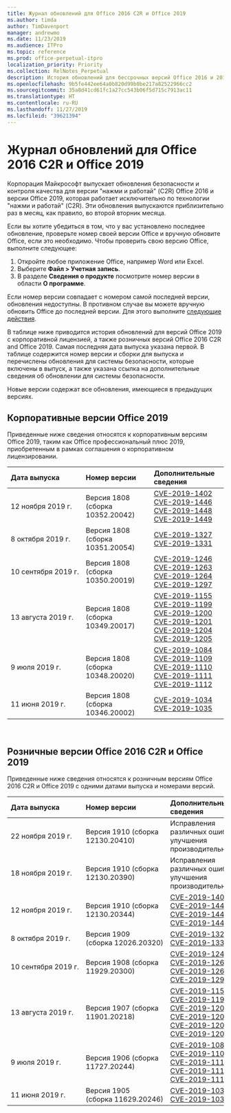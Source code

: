 ```yaml
---
title: Журнал обновлений для Office 2016 C2R и Office 2019
ms.author: timda
author: TimDavenport
manager: andrewmo
ms.date: 11/23/2019
ms.audience: ITPro
ms.topic: reference
ms.prod: office-perpetual-itpro
localization_priority: Priority
ms.collection: RelNotes_Perpetual
description: История обновлений для бессрочных версий Office 2016 и 2019 с технологией "нажми и работай" (C2R) для ИТ-специалистов
ms.openlocfilehash: 9b5fe442ee64a0b820d99b0be217a82522966cc2
ms.sourcegitcommit: 35a8d41cd61fc1a27cc543b06f5d715c7913ac11
ms.translationtype: HT
ms.contentlocale: ru-RU
ms.lasthandoff: 11/27/2019
ms.locfileid: "39621394"
---
```

# <a name="update-history-for-office-2016-c2r-and-office-2019"></a>Журнал обновлений для Office 2016 C2R и Office 2019

Корпорация Майкрософт выпускает обновления безопасности и контроля качества для версии "нажми и работай" (C2R) Office 2016 и версии Office 2019, которая работает исключительно по технологии "нажми и работай" (C2R). Эти обновления выпускаются приблизительно раз в месяц, как правило, во второй вторник месяца.

Если вы хотите убедиться в том, что у вас установлено последнее обновление, проверьте номер своей версии Office и вручную обновите Office, если это необходимо. Чтобы проверить свою версию Office, выполните следующее:

  1.    Откройте любое приложение Office, например Word или Excel.
  2.    Выберите **Файл > Учетная запись**.
  3.    В разделе **Сведения о продукте** посмотрите номер версии в области **О программе**.

Если номер версии совпадает с номером самой последней версии, обновления недоступны. В противном случае вы можете вручную обновить Office до последней версии. Для этого выполните [следующие действия](https://support.office.com/article/2ab296f3-7f03-43a2-8e50-46de917611c5).


В таблице ниже приводится история обновлений для версий Office 2019 с корпоративной лицензией, а также розничных версий Office 2016 C2R and Office 2019. Самая последняя дата выпуска указана первой. В таблице содержится номер версии и сборки для выпуска и перечислены обновления для системы безопасности, которые включены в выпуск, а также указана ссылка на дополнительные сведения об обновлении для системы безопасности.

Новые версии содержат все обновления, имеющиеся в предыдущих версиях.

## <a name="volume-licensed-versions-of-office-2019"></a>Корпоративные версии Office 2019
Приведенные ниже сведения относятся к корпоративным версиям Office 2019, таким как Office профессиональный плюс 2019, приобретенным в рамках соглашения о корпоративном лицензировании.

|**Дата выпуска**|**Номер версии**|**Дополнительные сведения**|
|:-----|:-----|:-----|
|12 ноября 2019 г.   |Версия 1808 (сборка 10352.20042)  |[CVE-2019-1402](https://portal.msrc.microsoft.com/ru-RU/security-guidance/advisory/CVE-2019-1402) <br/> [CVE-2019-1446](https://portal.msrc.microsoft.com/ru-RU/security-guidance/advisory/CVE-2019-1446) <br/> [CVE-2019-1448](https://portal.msrc.microsoft.com/ru-RU/security-guidance/advisory/CVE-2019-1448) <br/> [CVE-2019-1449](https://portal.msrc.microsoft.com/ru-RU/security-guidance/advisory/CVE-2019-1449) <br/>  |
|8 октября 2019 г.   |Версия 1808 (сборка 10351.20054)  |[CVE-2019-1327](https://portal.msrc.microsoft.com/ru-RU/security-guidance/advisory/CVE-2019-1327) <br/> [CVE-2019-1331](https://portal.msrc.microsoft.com/ru-RU/security-guidance/advisory/CVE-2019-1331) <br/> |
|10 сентября 2019 г.   |Версия 1808 (сборка 10350.20019)  |[CVE-2019-1246](https://portal.msrc.microsoft.com/ru-RU/security-guidance/advisory/CVE-2019-1246) <br/> [CVE-2019-1263](https://portal.msrc.microsoft.com/ru-RU/security-guidance/advisory/CVE-2019-1263) <br/> [CVE-2019-1264](https://portal.msrc.microsoft.com/ru-RU/security-guidance/advisory/CVE-2019-1264) <br/> [CVE-2019-1297](https://portal.msrc.microsoft.com/ru-RU/security-guidance/advisory/CVE-2019-1297) <br/>  |
|13 августа 2019 г.   |Версия 1808 (сборка 10349.20017)  |[CVE-2019-1155](https://portal.msrc.microsoft.com/ru-RU/security-guidance/advisory/CVE-2019-1155) <br/> [CVE-2019-1199](https://portal.msrc.microsoft.com/ru-RU/security-guidance/advisory/CVE-2019-1199) <br/> [CVE-2019-1200](https://portal.msrc.microsoft.com/ru-RU/security-guidance/advisory/CVE-2019-1200) <br/> [CVE-2019-1201](https://portal.msrc.microsoft.com/ru-RU/security-guidance/advisory/CVE-2019-1201) <br/> [CVE-2019-1204](https://portal.msrc.microsoft.com/ru-RU/security-guidance/advisory/CVE-2019-1204) <br/> [CVE-2019-1205](https://portal.msrc.microsoft.com/ru-RU/security-guidance/advisory/CVE-2019-1205) <br/>  |
|9 июля 2019 г.   |Версия 1808 (сборка 10348.20020)  |[CVE-2019-1084](https://portal.msrc.microsoft.com/ru-RU/security-guidance/advisory/CVE-2019-1084) <br/> [CVE-2019-1109](https://portal.msrc.microsoft.com/ru-RU/security-guidance/advisory/CVE-2019-1109) <br/> [CVE-2019-1110](https://portal.msrc.microsoft.com/ru-RU/security-guidance/advisory/CVE-2019-1110) <br/> [CVE-2019-1111](https://portal.msrc.microsoft.com/ru-RU/security-guidance/advisory/CVE-2019-1111) <br/> [CVE-2019-1112](https://portal.msrc.microsoft.com/ru-RU/security-guidance/advisory/CVE-2019-1112) <br/>|
|11 июня 2019 г.   |Версия 1808 (сборка 10346.20002)  |[CVE-2019-1034](https://portal.msrc.microsoft.com/ru-RU/security-guidance/advisory/CVE-2019-1034) <br/> [CVE-2019-1035](https://portal.msrc.microsoft.com/ru-RU/security-guidance/advisory/CVE-2019-1035) <br/> |





<br/>

## <a name="retail-versions-of-office-2016-c2r-and-office-2019"></a>Розничные версии Office 2016 C2R и Office 2019
Приведенные ниже сведения относятся к розничным версиям Office 2016 C2R и Office 2019 c одними датами выпуска и номерами версий.

|**Дата выпуска**|**Номер версии**|**Дополнительные сведения**|
|:-----|:-----|:-----|
|22 ноября 2019 г.   |Версия 1910 (сборка 12130.20410)  |Исправления различных ошибок и улучшения производительности.<br/>  |
|18 ноября 2019 г.   |Версия 1910 (сборка 12130.20390)  |Исправления различных ошибок и улучшения производительности.<br/>  |
|12 ноября 2019 г.   |Версия 1910 (сборка 12130.20344)  |[CVE-2019-1402](https://portal.msrc.microsoft.com/ru-RU/security-guidance/advisory/CVE-2019-1402) <br/> [CVE-2019-1446](https://portal.msrc.microsoft.com/ru-RU/security-guidance/advisory/CVE-2019-1446) <br/> [CVE-2019-1448](https://portal.msrc.microsoft.com/ru-RU/security-guidance/advisory/CVE-2019-1448) <br/> [CVE-2019-1449](https://portal.msrc.microsoft.com/ru-RU/security-guidance/advisory/CVE-2019-1449) <br/>  |
|8 октября 2019 г.   |Версия 1909 (сборка 12026.20320)  |[CVE-2019-1327](https://portal.msrc.microsoft.com/ru-RU/security-guidance/advisory/CVE-2019-1327) <br/> [CVE-2019-1331](https://portal.msrc.microsoft.com/ru-RU/security-guidance/advisory/CVE-2019-1331) <br/> |
|10 сентября 2019 г.   |Версия 1908 (сборка 11929.20300)  |[CVE-2019-1246](https://portal.msrc.microsoft.com/ru-RU/security-guidance/advisory/CVE-2019-1246) <br/> [CVE-2019-1263](https://portal.msrc.microsoft.com/ru-RU/security-guidance/advisory/CVE-2019-1263) <br/> [CVE-2019-1264](https://portal.msrc.microsoft.com/ru-RU/security-guidance/advisory/CVE-2019-1264) <br/> [CVE-2019-1297](https://portal.msrc.microsoft.com/ru-RU/security-guidance/advisory/CVE-2019-1297) <br/>  |
|13 августа 2019 г.   |Версия 1907 (сборка 11901.20218)  |[CVE-2019-1155](https://portal.msrc.microsoft.com/ru-RU/security-guidance/advisory/CVE-2019-1155) <br/> [CVE-2019-1199](https://portal.msrc.microsoft.com/ru-RU/security-guidance/advisory/CVE-2019-1199) <br/> [CVE-2019-1200](https://portal.msrc.microsoft.com/ru-RU/security-guidance/advisory/CVE-2019-1200) <br/> [CVE-2019-1201](https://portal.msrc.microsoft.com/ru-RU/security-guidance/advisory/CVE-2019-1201) <br/> [CVE-2019-1204](https://portal.msrc.microsoft.com/ru-RU/security-guidance/advisory/CVE-2019-1204) <br/> [CVE-2019-1205](https://portal.msrc.microsoft.com/ru-RU/security-guidance/advisory/CVE-2019-1205) <br/>  |
|9 июля 2019 г.   |Версия 1906 (сборка 11727.20244)  |[CVE-2019-1084](https://portal.msrc.microsoft.com/ru-RU/security-guidance/advisory/CVE-2019-1084) <br/> [CVE-2019-1109](https://portal.msrc.microsoft.com/ru-RU/security-guidance/advisory/CVE-2019-1109) <br/> [CVE-2019-1110](https://portal.msrc.microsoft.com/ru-RU/security-guidance/advisory/CVE-2019-1110) <br/> [CVE-2019-1111](https://portal.msrc.microsoft.com/ru-RU/security-guidance/advisory/CVE-2019-1111) <br/> [CVE-2019-1112](https://portal.msrc.microsoft.com/ru-RU/security-guidance/advisory/CVE-2019-1112) <br/>|
|11 июня 2019 г.   |Версия 1905 (сборка 11629.20246)  |[CVE-2019-1034](https://portal.msrc.microsoft.com/ru-RU/security-guidance/advisory/CVE-2019-1034) <br/> [CVE-2019-1035](https://portal.msrc.microsoft.com/ru-RU/security-guidance/advisory/CVE-2019-1035) <br/> |





